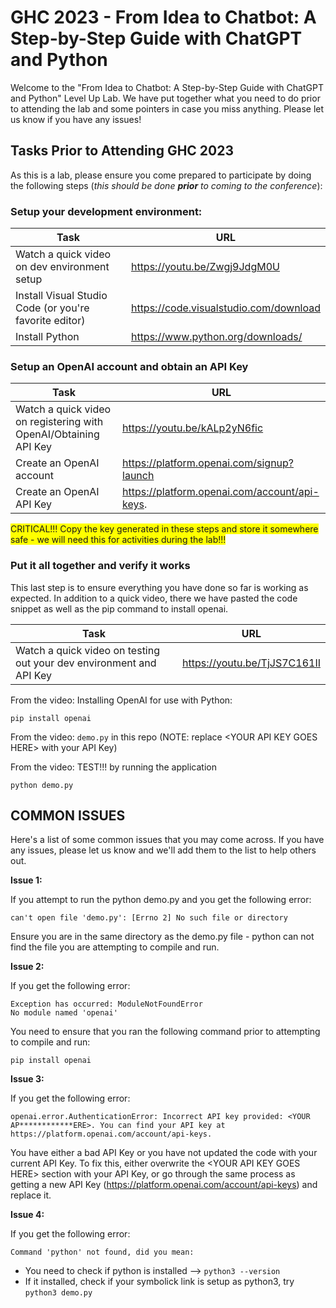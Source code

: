 # GHC 2023 - From Idea to Chatbot: A Step-by-Step Guide with ChatGPT and Python

Welcome to the  "From Idea to Chatbot: A Step-by-Step Guide with ChatGPT and Python" Level Up Lab. We have put together what you need to do prior to attending the lab and some pointers in case you miss anything. Please let us know if you have any issues!

## Tasks Prior to Attending GHC 2023

As this is a lab, please ensure you come prepared to participate by doing the following steps (*this should be done **prior** to coming to the conference*):

### Setup your development environment:

|Task|URL  |
|--|--|
| Watch a quick video on dev environment setup | https://youtu.be/Zwgj9JdgM0U |
| Install Visual Studio Code (or you're favorite editor) | https://code.visualstudio.com/download |
| Install Python | https://www.python.org/downloads/ |

### Setup an OpenAI account and obtain an API Key

|Task|URL  |
|--|--|
| Watch a quick video on registering with OpenAI/Obtaining API Key | https://youtu.be/kALp2yN6fic |
| Create an OpenAI account | https://platform.openai.com/signup?launch |
| Create an OpenAI API Key | https://platform.openai.com/account/api-keys. |

<span style="background-color: #FFFF00">CRITICAL!!! Copy the key generated in these steps and store it somewhere safe - we will need this for activities during the lab!!!</span>

### Put it all together and verify it works

This last step is to ensure everything you have done so far is working as expected. In addition to a quick video, there we have pasted the code snippet as well as the pip command to install openai.

| Task | URL |
|--|--|
| Watch a quick video on testing out your dev environment and API Key | https://youtu.be/TjJS7C161II |

From the video: Installing OpenAI for use with Python:

```
pip install openai
```

From the video: ```demo.py``` in this repo (NOTE: replace \<YOUR API KEY GOES HERE> with your API Key)

From the video: TEST!!! by running the application
```
python demo.py
```

## COMMON ISSUES
Here's a list of some common issues that you may come across. If you have any issues, please let us know and we'll add them to the list to help others out.

**Issue 1:**

 If you attempt to run the python demo.py and you get the following error:
 ```
 can't open file 'demo.py': [Errno 2] No such file or directory
 ```

Ensure you are in the same directory as the demo.py file - python can not find the file you are attempting to compile and run.

**Issue 2:**

If you get the following error:

```
Exception has occurred: ModuleNotFoundError
No module named 'openai'
```
You need to ensure that you ran the following command prior to attempting to compile and run:

```
pip install openai
```
**Issue 3:**

If you get the following error:

```
openai.error.AuthenticationError: Incorrect API key provided: <YOUR AP************ERE>. You can find your API key at https://platform.openai.com/account/api-keys.
```

You have either a bad API Key or you have not updated the code with your current API Key. To fix this, either overwrite the \<YOUR API KEY GOES HERE> section with your API Key, or go through the same process as getting a new API Key 
(https://platform.openai.com/account/api-keys)  and replace it.

**Issue 4:**

If you get the following error:

```
Command 'python' not found, did you mean:
```
* You need to check if python is installed --> ```python3 --version```
* If it installed, check if your symbolick link is setup as python3, try ```python3 demo.py```

